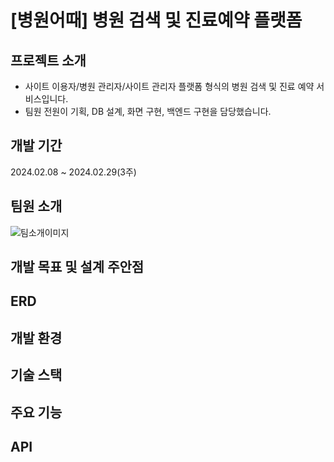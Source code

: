 # [병원어때] 병원 검색 및 진료예약 플랫폼
## 프로젝트 소개
- 사이트 이용자/병원 관리자/사이트 관리자 플랫폼 형식의 병원 검색 및 진료 예약 서비스입니다.
- 팀원 전원이 기획, DB 설계, 화면 구현, 백엔드 구현을 담당했습니다.

## 개발 기간
2024.02.08 ~ 2024.02.29(3주)

## 팀원 소개
![팀소개이미지](https://github.com/haeunsh/howHospital/commit/6e8cc747b50736db26ed2dca417c260ada0b9649)

## 개발 목표 및 설계 주안점

## ERD

## 개발 환경

## 기술 스택

## 주요 기능

## API
